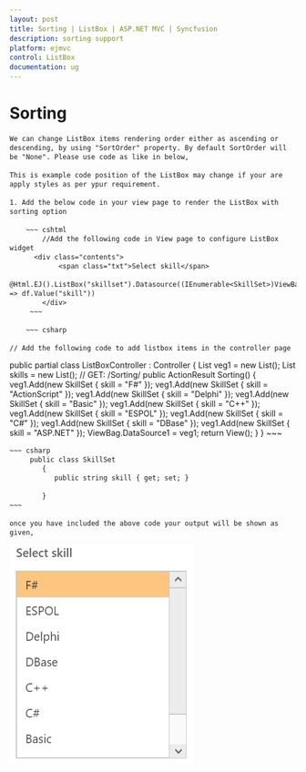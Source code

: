 ```yaml
---
layout: post
title: Sorting | ListBox | ASP.NET MVC | Syncfusion
description: sorting support 
platform: ejmvc
control: ListBox
documentation: ug
---
```


# Sorting

    We can change ListBox items rendering order either as ascending or descending, by using "SortOrder" property. By default SortOrder will be "None". Please use code as like in below,

    This is example code position of the ListBox may change if your are apply styles as per ypur requirement.

    1. Add the below code in your view page to render the ListBox with sorting option

        ~~~ cshtml
            //Add the following code in View page to configure ListBox widget
          <div class="contents">
                <span class="txt">Select skill</span>
                @Html.EJ().ListBox("skillset").Datasource((IEnumerable<SkillSet>)ViewBag.DataSource1).SortOrder(SortOrder.None).ListBoxFields(df => df.Value("skill"))
            </div>
         ~~~

        ~~~ csharp
   
	// Add the following code to add listbox items in the controller page
 public partial class ListBoxController : Controller
    {
        List<SkillSet> veg1 = new List<SkillSet>();
        List<GroupList> skills = new List<GroupList>();
        // GET: /Sorting/
        public ActionResult Sorting()
        {            
            veg1.Add(new SkillSet { skill = "F#" });
            veg1.Add(new SkillSet { skill = "ActionScript" });
            veg1.Add(new SkillSet { skill = "Delphi" });
            veg1.Add(new SkillSet { skill = "Basic" });
            veg1.Add(new SkillSet { skill = "C++" });
            veg1.Add(new SkillSet { skill = "ESPOL" });
            veg1.Add(new SkillSet { skill = "C#" });
            veg1.Add(new SkillSet { skill = "DBase" });
            veg1.Add(new SkillSet { skill = "ASP.NET" });
            ViewBag.DataSource1 = veg1;
            return View();
            }
        }
        ~~~ 
    
    ~~~ csharp
         public class SkillSet
            {
               public string skill { get; set; }

            }
    ~~~ 

    once you have included the above code your output will be shown as given,

![](Sorting-Images\img1.png)